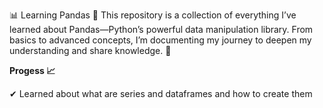 
📊 Learning Pandas 🐼
This repository is a collection of everything I’ve learned about Pandas—Python’s powerful data manipulation library. From basics to advanced concepts, I’m documenting my journey to deepen my understanding and share knowledge. 🚀

**Progess 📈**

✔   Learned about what are series and dataframes and how to create them 

